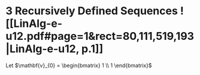 
# 3		Recursively Defined Sequences ![[LinAlg-e-u12.pdf#page=1&rect=80,111,519,193|LinAlg-e-u12, p.1]]

Let $\mathbf{v}_{0} = \begin{bmatrix} 1 \\ 1 \end{bmatrix}$
